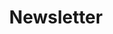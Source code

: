 ---
permalink: /newsletter/
image: /assets/images/thumbnails/2-newsletter.png
title: Newsletter
hero:
  hero_type: email
  heading: Over 30,000 men and women subscribe to my weekly emails about self-growth.
  text_markdown: |
    Join a community of over 30,000 men and women who receive my weekly newsletter about mental, physical, emotional, and financial self-improvement.

    You'll get:

    - Exclusive content that will never be published anywhere else
    - Free downloads and discounts when I release new books and resources
    - A weekly boost of motivation and mental tools to realize your potential
page_blocks:
    - _id: block_benefits
      heading: "Sign up and receive:"
      benefit_items:
        - heading: Stimulating ideas
          text: Unfiltered takes on life, death, society, and relationships...
        - heading: Actionable advice
          text: ... With practical implications for how to carry yourself in the world...
        - heading: VIP access
          text: ... And exclusive, discounted access to new books and courses.
    - _id: block_logos
---